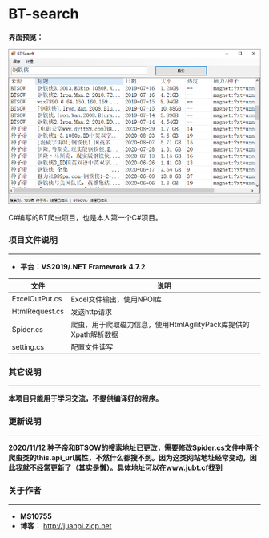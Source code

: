 # BT-search

**界面预览：**

![UI界面](https://raw.githubusercontent.com/MS10755/BT-search/master/pics/%E6%8D%95%E8%8E%B7.PNG)

C#编写的BT爬虫项目，也是本人第一个C#项目。

### 项目文件说明
---

- **平台：VS2019/.NET Framework 4.7.2**

| 文件           | 说明                      |
| -------------- | ------------------------- |
| ExcelOutPut.cs | Excel文件输出，使用NPOI库 |
| HtmlRequest.cs | 发送http请求              |
| Spider.cs      | 爬虫，用于爬取磁力信息，使用HtmlAgilityPack库提供的Xpath解析数据 |
| setting.cs | 配置文件读写 |

### 其它说明
---

**本项目只能用于学习交流，不提供编译好的程序。**

### 更新说明
---
**2020/11/12 种子帝和BTSOW的搜索地址已更改，需要修改Spider.cs文件中两个爬虫类的this.api_url属性，不然什么都搜不到。因为这类网站地址经常变动，因此我就不经常更新了（其实是懒）。具体地址可以在www.jubt.cf找到**

### 关于作者
---

- **MS10755**
- **博客：** http://juanpi.zicp.net
